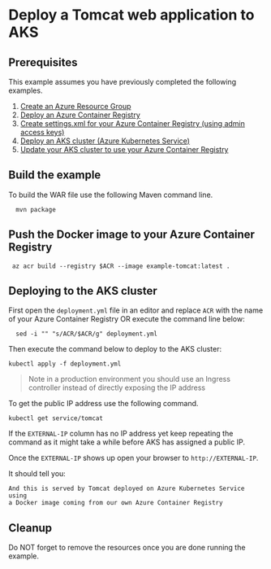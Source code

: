 
# Deploy a Tomcat web application to AKS

## Prerequisites

This example assumes you have previously completed the following examples.

1. [Create an Azure Resource Group](../../group/create/)
1. [Deploy an Azure Container Registry](../../acr/create/)
1. [Create settings.xml for your Azure Container Registry (using admin access keys)](../../acr/create-access-keys-settings-xml/)
1. [Deploy an AKS cluster (Azure Kubernetes Service)](../create/)
1. [Update your AKS cluster to use your Azure Container Registry](../use-your-acr/)

## Build the example

To build the WAR file use the following Maven command line.

````shell
  mvn package
````

## Push the Docker image to your Azure Container Registry

````shell
 az acr build --registry $ACR --image example-tomcat:latest .
````

## Deploying to the AKS cluster

First open the `deployment.yml` file in an editor and replace `ACR` with the
name of your Azure Container Registry OR execute the command line below:

```shell
  sed -i "" "s/ACR/$ACR/g" deployment.yml
```

Then execute the command below to deploy to the AKS cluster:

```shell
kubectl apply -f deployment.yml
```

> Note in a production environment you should use an Ingress controller instead
> of directly exposing the IP address

To get the public IP address use the following command.

```
kubectl get service/tomcat
```

If the `EXTERNAL-IP` column has no IP address yet keep repeating the command as
it might take a while before AKS has assigned a public IP.

Once the `EXTERNAL-IP` shows up open your browser to `http://EXTERNAL-IP`.

It should tell you:

```shell
And this is served by Tomcat deployed on Azure Kubernetes Service using
a Docker image coming from our own Azure Container Registry
```

## Cleanup

Do NOT forget to remove the resources once you are done running the example.
